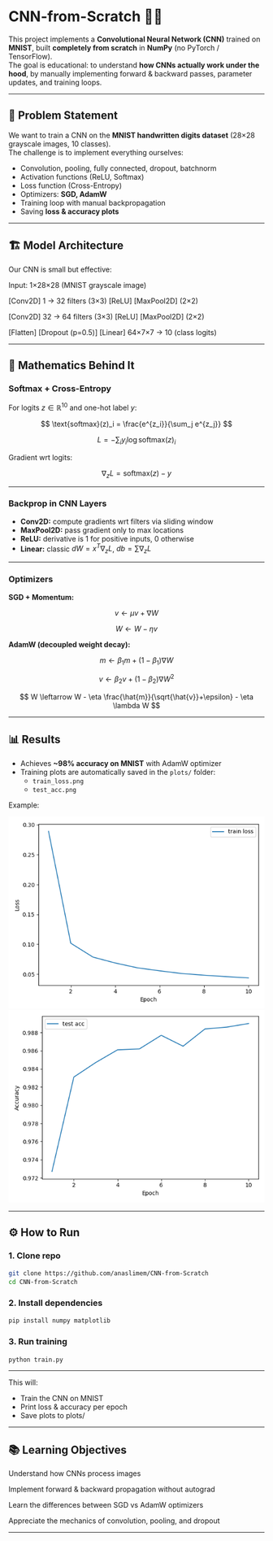 # CNN-from-Scratch 🧠🔥

This project implements a **Convolutional Neural Network (CNN)** trained on **MNIST**, built **completely from scratch** in **NumPy** (no PyTorch / TensorFlow).  
The goal is educational: to understand **how CNNs actually work under the hood**, by manually implementing forward & backward passes, parameter updates, and training loops.

---

## 📌 Problem Statement
We want to train a CNN on the **MNIST handwritten digits dataset** (28×28 grayscale images, 10 classes).  
The challenge is to implement everything ourselves:
- Convolution, pooling, fully connected, dropout, batchnorm
- Activation functions (ReLU, Softmax)
- Loss function (Cross-Entropy)
- Optimizers: **SGD, AdamW**
- Training loop with manual backpropagation
- Saving **loss & accuracy plots**

---

## 🏗 Model Architecture
Our CNN is small but effective:

Input: 1×28×28 (MNIST grayscale image)

[Conv2D] 1 → 32 filters (3×3)
[ReLU]
[MaxPool2D] (2×2)

[Conv2D] 32 → 64 filters (3×3)
[ReLU]
[MaxPool2D] (2×2)

[Flatten]
[Dropout (p=0.5)]
[Linear] 64×7×7 → 10 (class logits)

---

## 🧮 Mathematics Behind It

### Softmax + Cross-Entropy
For logits $z \in \mathbb{R}^{10}$ and one-hot label $y$:

$$
\text{softmax}(z)_i = \frac{e^{z_i}}{\sum_j e^{z_j}}
$$

$$
L = - \sum_i y_i \log \text{softmax}(z)_i
$$

Gradient wrt logits:

$$
\nabla_z L = \text{softmax}(z) - y
$$

---

### Backprop in CNN Layers
- **Conv2D:** compute gradients wrt filters via sliding window  
- **MaxPool2D:** pass gradient only to max locations  
- **ReLU:** derivative is $1$ for positive inputs, $0$ otherwise  
- **Linear:** classic $dW = x^T \nabla_z L$, $db = \sum \nabla_z L$

---

### Optimizers

**SGD + Momentum:**

$$
v \leftarrow \mu v + \nabla W
$$

$$
W \leftarrow W - \eta v
$$

**AdamW (decoupled weight decay):**

$$
m \leftarrow \beta_1 m + (1-\beta_1)\nabla W
$$

$$
v \leftarrow \beta_2 v + (1-\beta_2)\nabla W^2
$$

$$
W \leftarrow W - \eta \frac{\hat{m}}{\sqrt{\hat{v}}+\epsilon} - \eta \lambda W
$$

---

## 📊 Results
- Achieves **~98% accuracy on MNIST** with AdamW optimizer  
- Training plots are automatically saved in the `plots/` folder:
  - `train_loss.png`
  - `test_acc.png`

Example:

![Training Loss](plots/train_loss.png)  
![Test Accuracy](plots/test_acc.png)

---

## ⚙️ How to Run

### 1. Clone repo
```bash
git clone https://github.com/anaslimem/CNN-from-Scratch
cd CNN-from-Scratch

```
### 2. Install dependencies
```bash
pip install numpy matplotlib

```
### 3. Run training
```bash
python train.py
```

---

This will:

- Train the CNN on MNIST
- Print loss & accuracy per epoch
- Save plots to plots/

---

## 📚 Learning Objectives

Understand how CNNs process images

Implement forward & backward propagation without autograd

Learn the differences between SGD vs AdamW optimizers

Appreciate the mechanics of convolution, pooling, and dropout

---
